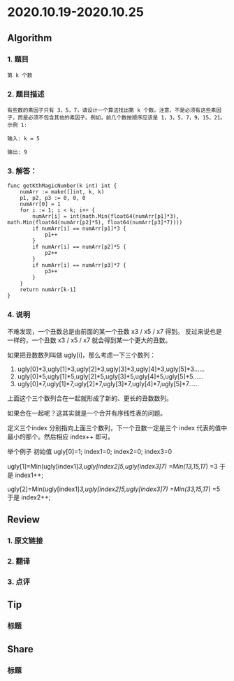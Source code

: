 # 2020.10.19-2020.10.25

## Algorithm
### 1. 题目
```
第 k 个数
```
### 2. 题目描述
```
有些数的素因子只有 3，5，7，请设计一个算法找出第 k 个数。注意，不是必须有这些素因子，而是必须不包含其他的素因子。例如，前几个数按顺序应该是 1，3，5，7，9，15，21。
示例 1:

输入: k = 5

输出: 9
```

### 3. 解答：
```golang
func getKthMagicNumber(k int) int {
	numArr := make([]int, k, k)
	p1, p2, p3 := 0, 0, 0
	numArr[0] = 1
	for i := 1; i < k; i++ {
		numArr[i] = int(math.Min(float64(numArr[p1]*3), math.Min(float64(numArr[p2]*5), float64(numArr[p3]*7))))
		if numArr[i] == numArr[p1]*3 {
			p1++
		}
		if numArr[i] == numArr[p2]*5 {
			p2++
		}
		if numArr[i] == numArr[p3]*7 {
			p3++
		}
	}
	return numArr[k-1]
}
```
### 4. 说明
不难发现，一个丑数总是由前面的某一个丑数 x3 / x5 / x7 得到。
反过来说也是一样的，一个丑数 x3 / x5 / x7 就会得到某一个更大的丑数。

如果把丑数数列叫做 ugly[i]，那么考虑一下三个数列：
1. ugly[0]*3,ugly[1]*3,ugly[2]*3,ugly[3]*3,ugly[4]*3,ugly[5]*3……
2. ugly[0]*5,ugly[1]*5,ugly[2]*5,ugly[3]*5,ugly[4]*5,ugly[5]*5……
3. ugly[0]*7,ugly[1]*7,ugly[2]*7,ugly[3]*7,ugly[4]*7,ugly[5]*7……

上面这个三个数列合在一起就形成了新的、更长的丑数数列。

如果合在一起呢？这其实就是一个合并有序线性表的问题。

定义三个index 分别指向上面三个数列，下一个丑数一定是三个 index 代表的值中最小的那个。然后相应 index++ 即可。

举个例子
初始值 ugly[0]=1; index1=0; index2=0; index3=0


ugly[1]=Min(ugly[index1]*3,ugly[index2]*5,ugly[index3]*7)
=Min(1*3,1*5,1*7)
=3
于是 index1++;

ugly[2]=Min(ugly[index1]*3,ugly[index2]*5,ugly[index3]*7)
=Min(3*3,1*5,1*7)
=5
于是 index2++;


## Review
### 1. 原文链接


### 2. 翻译


### 3. 点评


## Tip
### 标题


## Share
### 标题